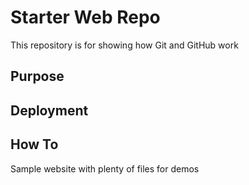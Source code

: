 # Starter Web Repo

This repository is for showing how Git and GitHub work

## Purpose

## Deployment

## How To

Sample website with plenty of files for demos
